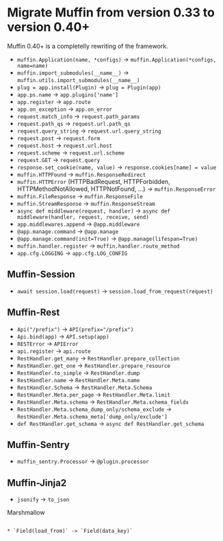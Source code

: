 Migrate Muffin from version 0.33 to version 0.40+
=================================================

Muffin 0.40+ is a completelly rewriting of the framework.

* `muffin.Application(name, *configs)` -> `muffin.Application(*configs, name=name)`
* `muffin.import_submodules(__name__)` -> `muffin.utils.import_submodules(__name__)`
* `plug = app.install(Plugin)` -> `plug = Plugin(app)`
* `app.ps.name` -> `app.plugins['name']`
* `app.register` -> `app.route`
* `app.on_exception` -> `app.on_error`
* `request.match_info` -> `request.path_params`
* `request.path_qs` -> `request.url.path_qs`
* `request.query_string` -> `request.url.query_string`
* `request.post` -> `request.form`
* `request.host` -> `request.url.host`
* `request.scheme` -> `request.url.scheme`
* `request.GET` -> `request.query`
* `response.set_cookie(name, value)` -> `response.cookies[name] = value`
* `muffin.HTTPFound` -> `muffin.ResponseRedirect`
* `muffin.HTTPError` (HTTPBadRequest, HTTPForbidden, HTTPMethodNotAllowed, HTTPNotFound, ...) -> `muffin.ResponseError`
* `muffin.FileResponse` -> `muffin.ResponseFile`
* `muffin.StreamResponse` -> `muffin.ResponseStream`
* `async def middleware(request, handler)` -> `async def middleware(handler, request, receive, send)`
* `app.middlewares.append` -> `@app.middleware`
* `@app.manage.command` -> `@app.manage`
* `@app.manage.command(init=True)` -> `@app.manage(lifespan=True)`
* `muffin.handler.register` -> `muffin.handler.route_method`
* `app.cfg.LOGGING` -> `app.cfg.LOG_CONFIG`


Muffin-Session
--------------

* `await session.load(request)` -> `session.load_from_request(request)`


Muffin-Rest
-----------

* `Api("/prefix")` -> `API(prefix="/prefix")`
* `Api.bind(app)` -> `API.setup(app)`
* `RESTError` -> `APIError`
* `api.register` -> `api.route`
* `RestHandler.get_many` -> `RestHandler.prepare_collection`
* `RestHandler.get_one` -> `RestHandler.prepare_resource`
* `RestHandler.to_simple` -> `RestHandler.dump`
* `RestHandler.name` -> `RestHandler.Meta.name`
* `RestHandler.Schema` -> `RestHandler.Meta.Schema`
* `RestHandler.Meta.per_page` -> `RestHandler.Meta.limit`
* `RestHandler.Meta.schema` -> `RestHandler.Meta.schema_fields`
* `RestHandler.Meta.schema_dump_only/schema_exclude` -> `RestHandler.Meta.schema_meta['dump_only/exclude']`
* `def RestHandler.get_schema` -> `async def RestHandler.get_schema`

Muffin-Sentry
-------------

* `muffin_sentry.Processor` -> `@plugin.processor`

Muffin-Jinja2
-------------

* `jsonify` -> `to_json`

Marshmallow
~~~~~~~~~~~

* `Field(load_from)` -> `Field(data_key)`
